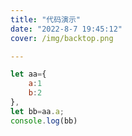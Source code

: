 ```yaml
---
title: "代码演示"
date: "2022-8-7 19:45:12"
cover: /img/backtop.png

---
```


```JavaScript
let aa={
    a:1
    b:2
},
let bb=aa.a;
console.log(bb)
```